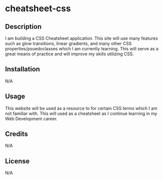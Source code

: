 # cheatsheet-css
## Description
I am building a CSS Cheatsheet application. This site will use many features such as glow transitions, linear gradients, and many other CSS properties/psuedoclasses which I am currently learning. This will serve as a great means of practice and will improve my skills utilizing CSS.
## Installation  
N/A    
## Usage  
This website will be used as a resource to for certain CSS terms which I am not familiar with. This will used as a cheatsheet as I continue learning in my Web Development career. 
## Credits  
N/A    
## License  
N/A

